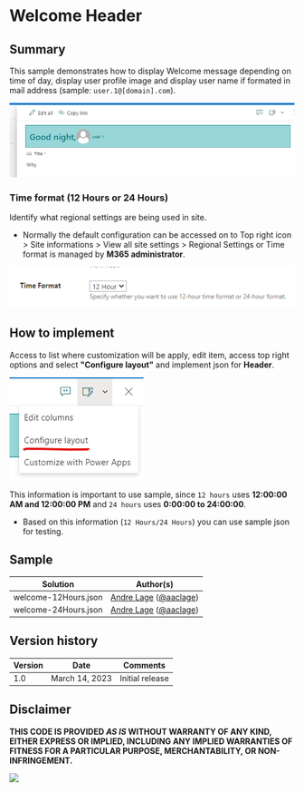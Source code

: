 # Welcome Header

## Summary
This sample demonstrates how to display Welcome message depending on time of day, display user profile image and display user name if formated in mail address (sample: `user.1@[domain].com`).

![screenshot of the sample](./assets/screenshot.png)

### Time format (12 Hours or 24 Hours)

Identify what regional settings are being used in site.
- Normally the default configuration can be accessed on to Top right icon > Site informations > View all site settings > Regional Settings or Time format is managed by **M365 administrator**.

![screenshot of the sample](./assets/sample1.png)

## How to implement

Access to list where customization will be apply, edit item, access top right options and select **"Configure layout"** and implement json for **Header**.

![screenshot of the sample](./assets/sample2.png)

This information is important to use sample, since `12 hours` uses **12:00:00 AM and 12:00:00 PM** and `24 hours` uses **0:00:00 to 24:00:00**.
- Based on this information (`12 Hours/24 Hours`) you can use sample json for testing.

## Sample

Solution|Author(s)
--------|---------
welcome-12Hours.json | [Andre Lage](https://github.com/aaclage) ([@aaclage](https://twitter.com/aaclage))
welcome-24Hours.json | [Andre Lage](https://github.com/aaclage) ([@aaclage](https://twitter.com/aaclage))

## Version history

Version |Date             |Comments
--------|-----------------|--------
1.0     |March 14, 2023 |Initial release

## Disclaimer
**THIS CODE IS PROVIDED *AS IS* WITHOUT WARRANTY OF ANY KIND, EITHER EXPRESS OR IMPLIED, INCLUDING ANY IMPLIED WARRANTIES OF FITNESS FOR A PARTICULAR PURPOSE, MERCHANTABILITY, OR NON-INFRINGEMENT.**

<img src="https://pnptelemetry.azurewebsites.net/list-formatting/form-samples/welcome-header" />